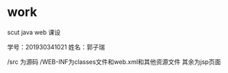 # work
scut
java web 课设

学号：201930341021 姓名：郭子瑞

/src 为源码 /WEB-INF为classes文件和web.xml和其他资源文件 其余为jsp页面
